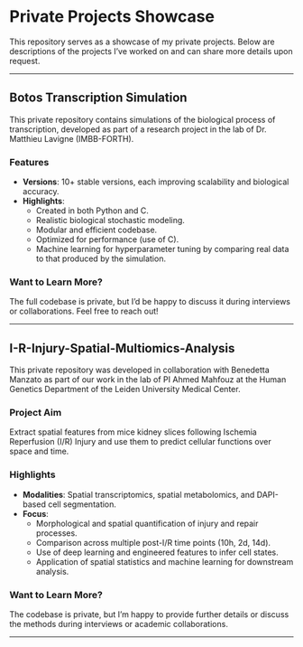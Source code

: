 # Private Projects Showcase

This repository serves as a showcase of my private projects. Below are descriptions of the projects I’ve worked on and can share more details upon request.

---

## Botos Transcription Simulation

This private repository contains simulations of the biological process of transcription, developed as part of a research project in the lab of Dr. Matthieu Lavigne (IMBB-FORTH). 

### Features
- **Versions**: 10+ stable versions, each improving scalability and biological accuracy.
- **Highlights**:
  - Created in both Python and C.
  - Realistic biological stochastic modeling.
  - Modular and efficient codebase.
  - Optimized for performance (use of C).
  - Machine learning for hyperparameter tuning by comparing real data to that produced by the simulation.

### Want to Learn More?
The full codebase is private, but I’d be happy to discuss it during interviews or collaborations. Feel free to reach out!

---

## I-R-Injury-Spatial-Multiomics-Analysis

This private repository was developed in collaboration with Benedetta Manzato as part of our work in the lab of PI Ahmed Mahfouz at the Human Genetics Department of the Leiden University Medical Center.

### Project Aim
Extract spatial features from mice kidney slices following Ischemia Reperfusion (I/R) Injury and use them to predict cellular functions over space and time.

### Highlights
- **Modalities**: Spatial transcriptomics, spatial metabolomics, and DAPI-based cell segmentation.
- **Focus**:
  - Morphological and spatial quantification of injury and repair processes.
  - Comparison across multiple post-I/R time points (10h, 2d, 14d).
  - Use of deep learning and engineered features to infer cell states.
  - Application of spatial statistics and machine learning for downstream analysis.

### Want to Learn More?
The codebase is private, but I’m happy to provide further details or discuss the methods during interviews or academic collaborations.

---
